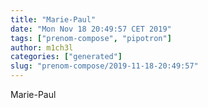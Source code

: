 ```yaml
---
title: "Marie-Paul"
date: "Mon Nov 18 20:49:57 CET 2019"
tags: ["prenom-compose", "pipotron"]
author: m1ch3l
categories: ["generated"]
slug: "prenom-compose/2019-11-18-20:49:57"
---
```


Marie-Paul

